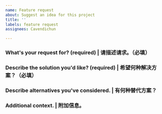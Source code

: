 ```yaml
---
name: Feature request
about: Suggest an idea for this project
title: ''
labels: feature request
assignees: Cavendichun

---
```


### What's your request for? (required) | 请描述请求。（必填）

### Describe the solution you'd like? (required) | 希望何种解决方案？（必填）

### Describe alternatives you've considered. | 有何种替代方案？

### Additional context. | 附加信息。
